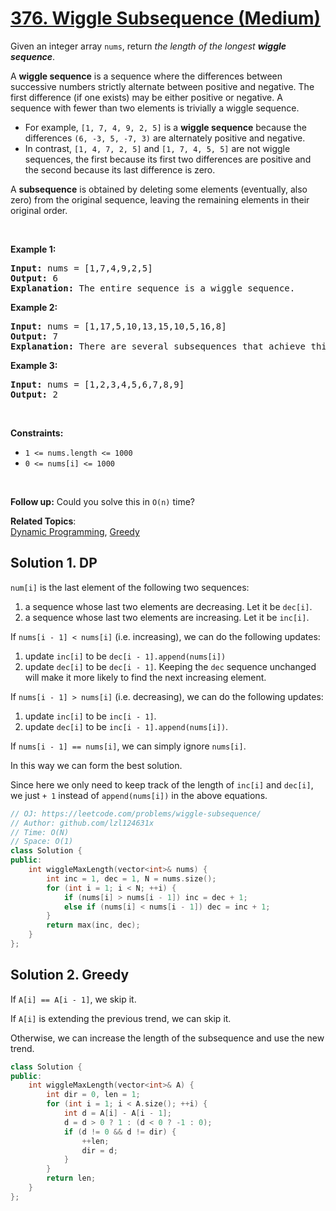# [376. Wiggle Subsequence (Medium)](https://leetcode.com/problems/wiggle-subsequence/)

<p>Given an integer array <code>nums</code>, return <em>the length of the longest <strong>wiggle sequence</strong></em>.</p>

<p>A <strong>wiggle sequence</strong> is a sequence where the differences between successive numbers strictly alternate between positive and negative. The first difference (if one exists) may be either positive or negative. A sequence with fewer than two elements is trivially a wiggle sequence.</p>

<ul>
	<li>For example, <code>[1, 7, 4, 9, 2, 5]</code> is a <strong>wiggle sequence</strong> because the differences <code>(6, -3, 5, -7, 3)</code> are alternately positive and negative.</li>
	<li>In contrast, <code>[1, 4, 7, 2, 5]</code> and <code>[1, 7, 4, 5, 5]</code> are not wiggle sequences, the first because its first two differences are positive and the second because its last difference is zero.</li>
</ul>

<p>A <strong>subsequence</strong> is obtained by deleting some elements (eventually, also zero) from the original sequence, leaving the remaining elements in their original order.</p>

<p>&nbsp;</p>
<p><strong>Example 1:</strong></p>

<pre><strong>Input:</strong> nums = [1,7,4,9,2,5]
<strong>Output:</strong> 6
<strong>Explanation:</strong> The entire sequence is a wiggle sequence.
</pre>

<p><strong>Example 2:</strong></p>

<pre><strong>Input:</strong> nums = [1,17,5,10,13,15,10,5,16,8]
<strong>Output:</strong> 7
<strong>Explanation:</strong> There are several subsequences that achieve this length. One is [1,17,10,13,10,16,8].
</pre>

<p><strong>Example 3:</strong></p>

<pre><strong>Input:</strong> nums = [1,2,3,4,5,6,7,8,9]
<strong>Output:</strong> 2
</pre>

<p>&nbsp;</p>
<p><strong>Constraints:</strong></p>

<ul>
	<li><code>1 &lt;= nums.length &lt;= 1000</code></li>
	<li><code>0 &lt;= nums[i] &lt;= 1000</code></li>
</ul>

<p>&nbsp;</p>
<p><strong>Follow up:</strong> Could you solve this in <code>O(n)</code> time?</p>


**Related Topics**:  
[Dynamic Programming](https://leetcode.com/tag/dynamic-programming/), [Greedy](https://leetcode.com/tag/greedy/)
## Solution 1. DP

`num[i]` is the last element of the following two sequences:
1. a sequence whose last two elements are decreasing. Let it be `dec[i]`.
2. a sequence whose last two elements are increasing. Let it be `inc[i]`.

If `nums[i - 1] < nums[i]` (i.e. increasing), we can do the following updates:
1. update `inc[i]` to be `dec[i - 1].append(nums[i])`
1. update `dec[i]` to be `dec[i - 1]`. Keeping the `dec` sequence unchanged will make it more likely to find the next increasing element.

If `nums[i - 1] > nums[i]` (i.e. decreasing), we can do the following updates:
1. update `inc[i]` to be `inc[i - 1]`.
1. update `dec[i]` to be `inc[i - 1].append(nums[i])`.

If `nums[i - 1] == nums[i]`, we can simply ignore `nums[i]`.

In this way we can form the best solution.

Since here we only need to keep track of the length of `inc[i]` and `dec[i]`, we just `+ 1` instead of `append(nums[i])` in the above equations.

```cpp
// OJ: https://leetcode.com/problems/wiggle-subsequence/
// Author: github.com/lzl124631x
// Time: O(N)
// Space: O(1)
class Solution {
public:
    int wiggleMaxLength(vector<int>& nums) {
        int inc = 1, dec = 1, N = nums.size();
        for (int i = 1; i < N; ++i) {
            if (nums[i] > nums[i - 1]) inc = dec + 1;
            else if (nums[i] < nums[i - 1]) dec = inc + 1;
        }
        return max(inc, dec);
    }
};
```

## Solution 2. Greedy

If `A[i] == A[i - 1]`, we skip it.

If `A[i]` is extending the previous trend, we can skip it.

Otherwise, we can increase the length of the subsequence and use the new trend.

```cpp
class Solution {
public:
    int wiggleMaxLength(vector<int>& A) {
        int dir = 0, len = 1;
        for (int i = 1; i < A.size(); ++i) {
            int d = A[i] - A[i - 1];
            d = d > 0 ? 1 : (d < 0 ? -1 : 0);
            if (d != 0 && d != dir) {
                ++len;
                dir = d;
            }
        }
        return len;
    }
};
```